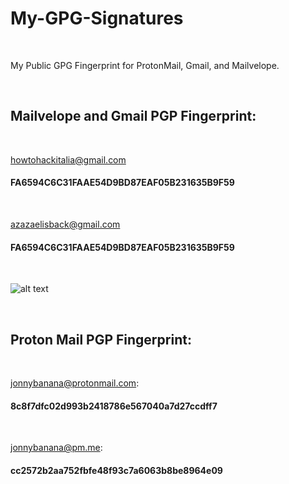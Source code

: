 # My-GPG-Signatures
</BR>
<p>My Public GPG  Fingerprint for ProtonMail, Gmail, and Mailvelope.</p>

</BR>

<h2>Mailvelope and Gmail PGP Fingerprint:</h2>

</BR>

howtohackitalia@gmail.com <h4> FA6594C6C31FAAE54D9BD87EAF05B231635B9F59</h4>


</BR>

azazaelisback@gmail.com <h4> FA6594C6C31FAAE54D9BD87EAF05B231635B9F59</h4>


</BR>

 ![alt text](https://i.imgur.com/xqyo6sI.png)
 
 </BR>

<h2>Proton Mail PGP Fingerprint:</h2>

</BR>


 jonnybanana@protonmail.com: <h4> 8c8f7dfc02d993b2418786e567040a7d27ccdff7</h4>

</BR>

 jonnybanana@pm.me: <h4> cc2572b2aa752fbfe48f93c7a6063b8be8964e09</h4>
 
 
 </BR>
 
 

